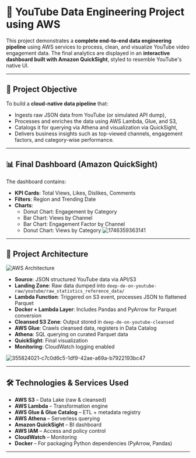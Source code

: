 # 🎥 YouTube Data Engineering Project using AWS

This project demonstrates a **complete end-to-end data engineering pipeline** using AWS services to process, clean, and visualize YouTube video engagement data. The final analytics are displayed in an **interactive dashboard built with Amazon QuickSight**, styled to resemble YouTube's native UI.

---

## 🚀 Project Objective

To build a **cloud-native data pipeline** that:
- Ingests raw JSON data from YouTube (or simulated API dump),
- Processes and enriches the data using AWS Lambda, Glue, and S3,
- Catalogs it for querying via Athena and visualization via QuickSight,
- Delivers business insights such as top-viewed channels, engagement factors, and category-wise performance.

---

## 📊 Final Dashboard (Amazon QuickSight)

The dashboard contains:

- **KPI Cards**: Total Views, Likes, Dislikes, Comments
- **Filters**: Region and Trending Date
- **Charts**:
  - Donut Chart: Engagement by Category
  - Bar Chart: Views by Channel
  -  Bar Chart: Engagement Factor by Channel
  - Donut Chart: Views by Category
![1746359363141](https://github.com/user-attachments/assets/56b26e63-6f14-4b75-9857-a28f9932906f)

---

## 🧩 Project Architecture

![AWS Architecture](architecture.png)

- **Source**: JSON structured YouTube data via API/S3
- **Landing Zone**: Raw data dumped into `deep-de-on-youtube-raw/youtube/raw_statistics_reference_data/`
- **Lambda Function**: Triggered on S3 event, processes JSON to flattened Parquet
- **Docker + Lambda Layer**: Includes Pandas and PyArrow for Parquet conversion
- **Cleansed S3 Zone**: Output stored in `deep-de-on-youtube-cleansed`
- **AWS Glue**: Crawls cleansed data, registers in Data Catalog
- **Athena**: SQL querying on curated Parquet data
- **QuickSight**: Final visualization
- **Monitoring**: CloudWatch logging enabled

![355824021-c7c0d6c5-1df9-42ae-a69a-b7922193bc47](https://github.com/user-attachments/assets/29e9ac8f-ef10-440b-b0d9-7cf07c9cdeb3)

---

## 🛠️ Technologies & Services Used

- **AWS S3** – Data Lake (raw & cleansed)
- **AWS Lambda** – Transformation engine
- **AWS Glue & Glue Catalog** – ETL + metadata registry
- **AWS Athena** – Serverless querying
- **Amazon QuickSight** – BI dashboard
- **AWS IAM** – Access and policy control
- **CloudWatch** – Monitoring
- **Docker** – For packaging Python dependencies (PyArrow, Pandas)

---


